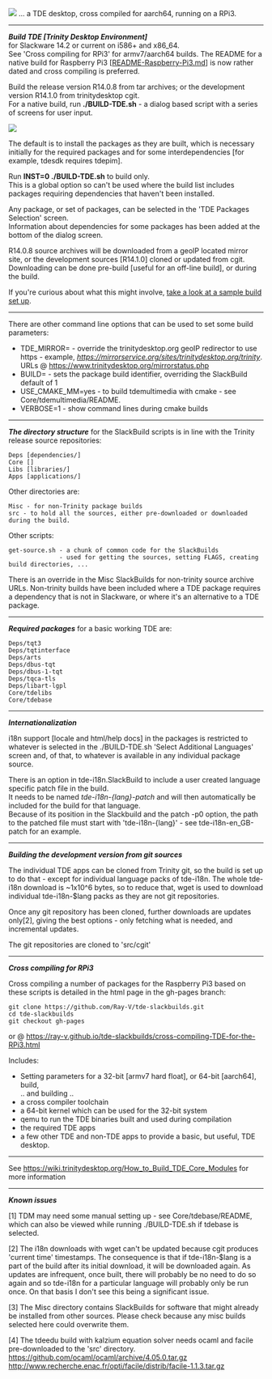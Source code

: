 [<img src="https://ray-v.github.io/TDE-aarch64-gui.png">](https://ray-v.github.io/TDE-aarch64-gui.png)
... a TDE desktop, cross compiled for aarch64, running on a RPi3.

---
***Build TDE [Trinity Desktop Environment]***  
for Slackware 14.2 or current on i586+ and x86_64.  
See 'Cross compiling for RPi3' for armv7/aarch64 builds. The README for a native build for Raspberry Pi3 [[README-Raspberry-Pi3.md](./README-Raspberry-Pi3.md)] is now rather dated and cross compiling is preferred.

Build the release version R14.0.8 from tar archives; or the development version R14.1.0 from trinitydesktop cgit.  
For a native build, run **./BUILD-TDE.sh** - a dialog based script with a series of screens for user input.  

[<img src="https://ray-v.github.io/TDE-version.png">](https://ray-v.github.io/TDE-version.png)

The default is to install the packages as they are built, which is necessary initially for the required packages and for some interdependencies [for example, tdesdk requires tdepim].  

Run **INST=0 ./BUILD-TDE.sh** to build only.  
This is a global option so can't be used where the build list includes packages requiring dependencies that haven't been installed.

Any package, or set of packages, can be selected in the 'TDE Packages Selection' screen.  
Information about dependencies for some packages has been added at the bottom of the dialog screen.

R14.0.8 source archives will be downloaded from a geoIP located mirror site, or the development sources [R14.1.0] cloned or updated from cgit.  
Downloading can be done pre-build [useful for an off-line build], or during the build.

If you're curious about what this might involve, [take a look at a sample build set up](https://ray-v.github.io/A_typical_TDE_SlackBuild.html).

---

There are other command line options that can be used to set some build parameters:
* TDE_MIRROR= - override the trinitydesktop.org geoIP redirector to use https - example, *https://mirrorservice.org/sites/trinitydesktop.org/trinity*. URLs @ https://www.trinitydesktop.org/mirrorstatus.php
* BUILD= - sets the package build identifier, overriding the SlackBuild default of 1
* USE_CMAKE_MM=yes - to build tdemultimedia with cmake - see Core/tdemultimedia/README.
* VERBOSE=1 - show command lines during cmake builds

---

***The directory structure*** for the SlackBuild scripts is in line with the Trinity release source repositories:  
```
Deps [dependencies/]
Core []
Libs [libraries/]
Apps [applications/]
```
Other directories are:  
```
Misc - for non-Trinity package builds
src - to hold all the sources, either pre-downloaded or downloaded during the build.
```
Other scripts:  
```
get-source.sh - a chunk of common code for the SlackBuilds
              - used for getting the sources, setting FLAGS, creating build directories, ...
```
There is an override in the Misc SlackBuilds for non-trinity source archive URLs. Non-trinity builds have been included where a TDE package requires a dependency that is not in Slackware, or where it's an alternative to a TDE package.

---

***Required packages*** for a basic working TDE are:  
```
Deps/tqt3
Deps/tqtinterface
Deps/arts
Deps/dbus-tqt
Deps/dbus-1-tqt
Deps/tqca-tls
Deps/libart-lgpl
Core/tdelibs
Core/tdebase
```
---

***Internationalization***

i18n support [locale and html/help docs] in the packages is restricted to whatever is selected in the ./BUILD-TDE.sh 'Select Additional Languages' screen and, of that, to whatever is available in any individual package source.

There is an option in tde-i18n.SlackBuild to include a user created language specific patch file in the build.  
It needs to be named *tde-i18n-{lang}-patch* and will then automatically be included for the build for that language.  
Because of its position in the Slackbuild and the patch -p0 option, the path to the patched file must start with 'tde-i18n-{lang}' - see tde-i18n-en_GB-patch for an example.

---

***Building the development version from git sources***

The individual TDE apps can be cloned from Trinity git, so the build is set up to do that - except for individual language packs of tde-i18n. The whole tde-i18n download is ~1x10^6 bytes, so to reduce that, wget is used to download individual tde-i18n-$lang packs as they are not git repositories.

Once any git repository has been cloned, further downloads are updates only[2], giving the best options - only fetching what is needed, and incremental updates.

The git repositories are cloned to 'src/cgit'

---

***Cross compiling for RPi3***

Cross compiling a number of packages for the Raspberry Pi3 based on these scripts is detailed in the html page in the gh-pages branch:
```
git clone https://github.com/Ray-V/tde-slackbuilds.git  
cd tde-slackbuilds  
git checkout gh-pages
```

or @ https://ray-v.github.io/tde-slackbuilds/cross-compiling-TDE-for-the-RPi3.html

Includes:
* Setting parameters for a 32-bit [armv7 hard float], or 64-bit [aarch64], build,  
   .. and building ..
*  a cross compiler toolchain
*  a 64-bit kernel which can be used for the 32-bit system
*  qemu to run the TDE binaries built and used during compilation
*  the required TDE apps
*  a few other TDE and non-TDE apps to provide a basic, but useful, TDE desktop.

---

See https://wiki.trinitydesktop.org/How_to_Build_TDE_Core_Modules for more information

---

***Known issues***

[1] TDM may need some manual setting up - see Core/tdebase/README, which can also be viewed while running ./BUILD-TDE.sh if tdebase is selected.

[2] The i18n downloads with wget can't be updated because cgit produces 'current time' timestamps. The consequence is that if tde-i18n-$lang is a part of the build after its initial download, it will be downloaded again. As updates are infrequent, once built, there will probably be no need to do so again and so tde-i18n for a particular language will probably only be run once. On that basis I don't see this being a significant issue.

[3] The Misc directory contains SlackBuilds for software that might already be installed from other sources. Please check because any misc builds selected here could overwrite them.

[4] The tdeedu build with kalzium equation solver needs ocaml and facile pre-downloaded to the 'src' directory.  
https://github.com/ocaml/ocaml/archive/4.05.0.tar.gz  
http://www.recherche.enac.fr/opti/facile/distrib/facile-1.1.3.tar.gz
